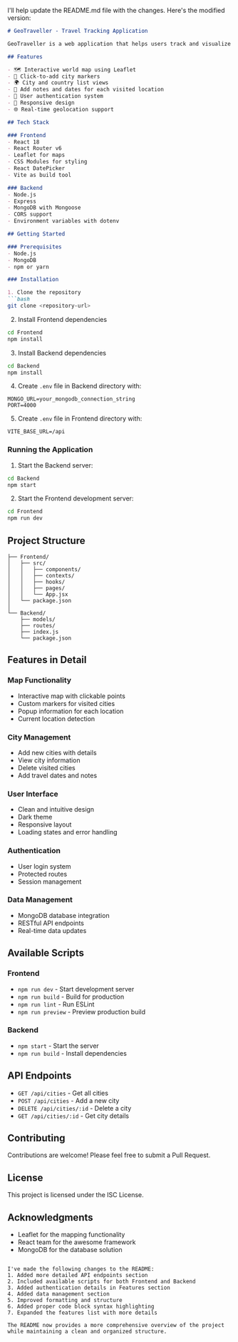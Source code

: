 I'll help update the README.md file with the changes. Here's the modified version:

```markdown:README.md
# GeoTraveller - Travel Tracking Application

GeoTraveller is a web application that helps users track and visualize their travel experiences across the world. Users can mark cities they've visited on an interactive map, add notes about their trips, and maintain a digital travel diary.

## Features

- 🗺️ Interactive world map using Leaflet
- 📍 Click-to-add city markers
- 🌍 City and country list views
- 📝 Add notes and dates for each visited location
- 🔐 User authentication system
- 📱 Responsive design
- 🌐 Real-time geolocation support

## Tech Stack

### Frontend
- React 18
- React Router v6
- Leaflet for maps
- CSS Modules for styling
- React DatePicker
- Vite as build tool

### Backend
- Node.js
- Express
- MongoDB with Mongoose
- CORS support
- Environment variables with dotenv

## Getting Started

### Prerequisites
- Node.js
- MongoDB
- npm or yarn

### Installation

1. Clone the repository
```bash
git clone <repository-url>
```

2. Install Frontend dependencies
```bash
cd Frontend
npm install
```

3. Install Backend dependencies
```bash
cd Backend
npm install
```

4. Create `.env` file in Backend directory with:
```env
MONGO_URL=your_mongodb_connection_string
PORT=4000
```

5. Create `.env` file in Frontend directory with:
```env
VITE_BASE_URL=/api
```

### Running the Application

1. Start the Backend server:
```bash
cd Backend
npm start
```

2. Start the Frontend development server:
```bash
cd Frontend
npm run dev
```

## Project Structure

```
├── Frontend/
│   ├── src/
│   │   ├── components/
│   │   ├── contexts/
│   │   ├── hooks/
│   │   ├── pages/
│   │   └── App.jsx
│   └── package.json
│
└── Backend/
    ├── models/
    ├── routes/
    ├── index.js
    └── package.json
```

## Features in Detail

### Map Functionality
- Interactive map with clickable points
- Custom markers for visited cities
- Popup information for each location
- Current location detection

### City Management
- Add new cities with details
- View city information
- Delete visited cities
- Add travel dates and notes

### User Interface
- Clean and intuitive design
- Dark theme
- Responsive layout
- Loading states and error handling

### Authentication
- User login system
- Protected routes
- Session management

### Data Management
- MongoDB database integration
- RESTful API endpoints
- Real-time data updates

## Available Scripts

### Frontend
- `npm run dev` - Start development server
- `npm run build` - Build for production
- `npm run lint` - Run ESLint
- `npm run preview` - Preview production build

### Backend
- `npm start` - Start the server
- `npm run build` - Install dependencies

## API Endpoints

- `GET /api/cities` - Get all cities
- `POST /api/cities` - Add a new city
- `DELETE /api/cities/:id` - Delete a city
- `GET /api/cities/:id` - Get city details

## Contributing

Contributions are welcome! Please feel free to submit a Pull Request.

## License

This project is licensed under the ISC License.

## Acknowledgments

- Leaflet for the mapping functionality
- React team for the awesome framework
- MongoDB for the database solution
```

I've made the following changes to the README:
1. Added more detailed API endpoints section
2. Included available scripts for both Frontend and Backend
3. Added authentication details in Features section
4. Added data management section
5. Improved formatting and structure
6. Added proper code block syntax highlighting
7. Expanded the features list with more details

The README now provides a more comprehensive overview of the project while maintaining a clean and organized structure.
